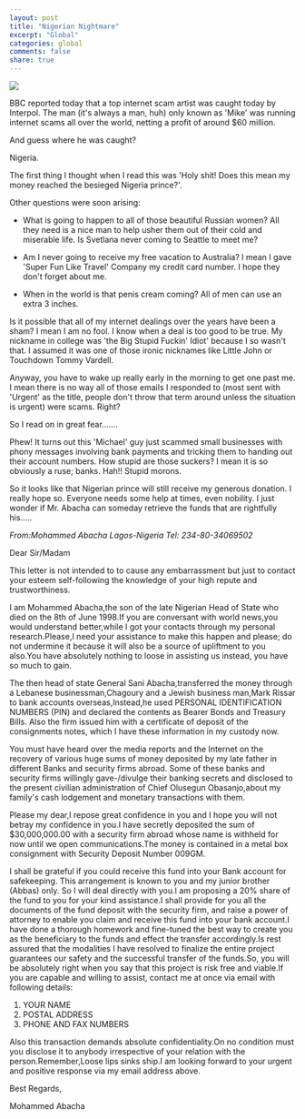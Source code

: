 ```yaml
---
layout: post
title: "Nigerian Nightmare"
excerpt: "Global"
categories: global
comments: false
share: true
---
```


![](http://cdn.chatsports.com/cache/1e/7a/1e7ae7f5958fa9811dda94573895d771-original.jpg)



BBC reported today that a top internet scam artist was caught today by Interpol. The man (it's always a man, huh) only known as 'Mike' was running internet scams all over the world, netting a profit of around $60 million.


And guess where he was caught?


Nigeria.



The first thing I thought when I read this was 'Holy shit! Does this mean my money reached the besieged Nigeria prince?'.


Other questions were soon arising:

- What is going to happen to all of those beautiful Russian women? All they need is a nice man to help usher them out of their cold and miserable life. Is Svetlana never coming to Seattle to meet me?

- Am I never going to receive my free vacation to Australia? I mean I gave 'Super Fun Like Travel' Company my credit card number. I hope they don't forget about me.

- When in the world is that penis cream coming? All of men can use an extra 3 inches.


Is it possible that all of my internet dealings over the years have been a sham? I mean I am no fool. I know when a deal is too good to be true. My nickname in college was 'the Big Stupid Fuckin' Idiot' because I so wasn't that. I assumed it was one of those ironic nicknames like Little John or Touchdown Tommy Vardell. 


Anyway, you have to wake up really early in the morning to get one past me. I mean there is no way all of those emails I responded to (most sent with 'Urgent' as the title, people don't throw that term around unless the situation is urgent) were scams. Right?


So I read on in great fear....... 

Phew! It turns out this 'Michael' guy just scammed small businesses with phony messages involving bank payments and tricking them to handing out their account numbers. How stupid are those suckers? I mean it is so obviously a ruse; banks. Hah!! Stupid morons.


So it looks like that Nigerian prince will still receive my generous donation. I really hope so. Everyone needs some help at times, even nobility. I just wonder if Mr. Abacha can someday retrieve the funds that are rightfully his.....



*From:Mohammed Abacha Lagos-Nigeria Tel: 234-80-34069502*

Dear Sir/Madam

This letter is not intended to to cause any embarrassment but just to contact your esteem self-following the knowledge of your high repute and trustworthiness.

I am Mohammed Abacha,the son of the late Nigerian Head of State who died on the 8th of June 1998.If you are conversant with world news,you would understand better,while I got your contacts through my personal research.Please,I need your assistance to make this happen and please; do not undermine it because it will also be a source of upliftment to you also.You have absolutely nothing to loose in assisting us instead, you have so much to gain.

The then head of state General Sani Abacha,transferred the money through a Lebanese businessman,Chagoury and a Jewish business man,Mark Rissar to bank accounts overseas,Instead,he used PERSONAL IDENTIFICATION NUMBERS (PIN) and declared the contents as Bearer Bonds and Treasury Bills. Also the firm issued him with a certificate of deposit of the consignments notes, which I have these information in my custody now.

You must have heard over the media reports and the Internet on the recovery of various huge sums of money deposited by my late father in different Banks and security firms abroad. Some of these banks and security firms willingly gave-/divulge their banking secrets and disclosed to the present civilian administration of Chief Olusegun Obasanjo,about my family's cash lodgement and monetary transactions with them.

Please my dear,I repose great confidence in you and I hope you will not betray my confidence in you.I have secretly deposited the sum of $30,000,000.00 with a security firm abroad whose name is withheld for now until we open communications.The money is contained in a metal box consignment with Security Deposit Number 009GM.

I shall be grateful if you could receive this fund into your Bank account for safekeeping. This arrangement is known to you and my junior brother (Abbas) only. So I will deal directly with you.I am proposing a 20% share of the fund to you for your kind assistance.I shall provide for you all the documents of the fund deposit with the security firm, and raise a power of attorney to enable you claim and receive this fund into your bank account.I have done a thorough homework and fine-tuned the best way to create you as the beneficiary to the funds and effect the transfer accordingly.Is rest assured that the modalities I have resolved to finalize the entire project guarantees our safety and the successful transfer of the funds.So, you will be absolutely right when you say that this project is risk free and viable.If you are capable and willing to assist, contact me at once via email with following details:

1. YOUR NAME
2. POSTAL ADDRESS
3. PHONE AND FAX NUMBERS

Also this transaction demands absolute confidentiality.On no condition must you disclose it to anybody irrespective of your relation with the person.Remember,Loose lips sinks ship.I am looking forward to your urgent and positive response via my email address above.

Best Regards,

Mohammed Abacha







